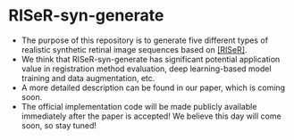 # RISeR-syn-generate
- The purpose of this repository is to generate five different types of realistic synthetic retinal image sequences based on [[RISeR]](https://github.com/ZengshuoWang/RISeR, "RISeR").
- We think that RISeR-syn-generate has significant potential application value in registration method evaluation, deep learning-based model training and data augmentation, etc.
- A more detailed description can be found in our paper, which is coming soon.
- The official implementation code will be made publicly available immediately after the paper is accepted! We believe this day will come soon, so stay tuned! 

